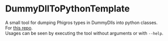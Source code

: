 # DummyDllToPythonTemplate
A small tool for dumping Phigros types in DummyDlls into python classes. For [this repo](https://github.com/7aGiven/Phigros_Resource). <br/>
Usages can be seen by executing the tool without arguments or with `--help`.